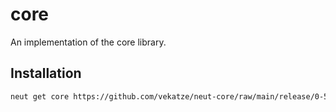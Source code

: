 # core

An implementation of the core library.

## Installation

```sh
neut get core https://github.com/vekatze/neut-core/raw/main/release/0-51-3.tar.zst
```

